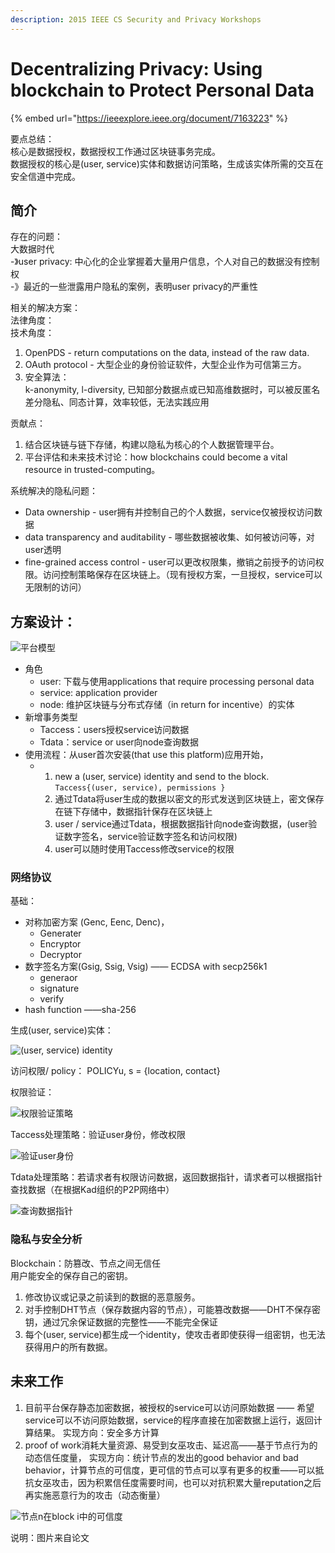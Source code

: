 ```yaml
---
description: 2015 IEEE CS Security and Privacy Workshops
---
```


# Decentralizing Privacy: Using blockchain to Protect Personal Data

{% embed url="https://ieeexplore.ieee.org/document/7163223" %}

要点总结：  
核心是数据授权，数据授权工作通过区块链事务完成。  
数据授权的核心是\(user, service\)实体和数据访问策略，生成该实体所需的交互在安全信道中完成。

## 简介

存在的问题：  
大数据时代  
 -》user privacy: 中心化的企业掌握着大量用户信息，个人对自己的数据没有控制权  
 -》最近的一些泄露用户隐私的案例，表明user privacy的严重性

相关的解决方案：  
法律角度：  
技术角度：  
1. OpenPDS - return computations on the data, instead of the raw data.  
2. OAuth protocol - 大型企业的身份验证软件，大型企业作为可信第三方。  
3. 安全算法：  
        k-anonymity, l-diversity, 已知部分数据点或已知高维数据时，可以被反匿名  
        差分隐私、同态计算，效率较低，无法实践应用

贡献点：  
1. 结合区块链与链下存储，构建以隐私为核心的个人数据管理平台。  
2. 平台评估和未来技术讨论：how blockchains could become a vital resource in trusted-computing。

系统解决的隐私问题：

* Data ownership - user拥有并控制自己的个人数据，service仅被授权访问数据
* data transparency and auditability - 哪些数据被收集、如何被访问等，对user透明
* fine-grained access control - user可以更改权限集，撤销之前授予的访问权限。访问控制策略保存在区块链上。（现有授权方案，一旦授权，service可以无限制的访问）

## 方案设计：

![&#x5E73;&#x53F0;&#x6A21;&#x578B;](../.gitbook/assets/image%20%2837%29.png)

* 角色
  * user: 下载与使用applications that require processing personal data
  * service: application provider
  * node: 维护区块链与分布式存储（in return for incentive）的实体
* 新增事务类型
  * Taccess：users授权service访问数据
  * Tdata：service or user向node查询数据
* 使用流程：从user首次安装\(that use this platform\)应用开始，
  * 1. new a \(user, service\) identity and send to the block. `Taccess{(user, service), permissions }`
    2. 通过Tdata将user生成的数据以密文的形式发送到区块链上，密文保存在链下存储中，数据指针保存在区块链上
    3. user / service通过Tdata，根据数据指针向node查询数据，\(user验证数字签名，service验证数字签名和访问权限\)
    4. user可以随时使用Taccess修改service的权限

### 网络协议

基础：

* 对称加密方案 \(Genc, Eenc, Denc\)，
  * Generater
  * Encryptor
  * Decryptor
* 数字签名方案\(Gsig, Ssig, Vsig\) —— ECDSA with secp256k1
  * generaor
  * signature
  * verify
* hash function ——sha-256

生成\(user, service\)实体：

![\(user, service\) identity](../.gitbook/assets/image%20%2838%29.png)

访问权限/ policy： POLICYu, s = {location, contact}

权限验证：

![&#x6743;&#x9650;&#x9A8C;&#x8BC1;&#x7B56;&#x7565;](../.gitbook/assets/image%20%2825%29.png)

Taccess处理策略：验证user身份，修改权限

![&#x9A8C;&#x8BC1;user&#x8EAB;&#x4EFD;](../.gitbook/assets/image%20%2817%29.png)

Tdata处理策略：若请求者有权限访问数据，返回数据指针，请求者可以根据指针查找数据（在根据Kad组织的P2P网络中）

![&#x67E5;&#x8BE2;&#x6570;&#x636E;&#x6307;&#x9488;](../.gitbook/assets/image%20%2834%29.png)

### 隐私与安全分析

Blockchain：防篡改、节点之间无信任  
用户能安全的保存自己的密钥。

1. 修改协议或记录之前读到的数据的恶意服务。
2. 对手控制DHT节点（保存数据内容的节点），可能篡改数据——DHT不保存密钥，通过冗余保证数据的完整性——不能完全保证
3. 每个\(user, service\)都生成一个identity，使攻击者即使获得一组密钥，也无法获得用户的所有数据。

## 未来工作

1. 目前平台保存静态加密数据，被授权的service可以访问原始数据 —— 希望service可以不访问原始数据，service的程序直接在加密数据上运行，返回计算结果。 实现方向：安全多方计算
2. proof of work消耗大量资源、易受到女巫攻击、延迟高——基于节点行为的动态信任度量， 实现方向：统计节点的发出的good behavior and bad behavior，计算节点的可信度，更可信的节点可以享有更多的权重——可以抵抗女巫攻击，因为积累信任度需要时间，也可以对抗积累大量reputation之后再实施恶意行为的攻击（动态衡量）

![&#x8282;&#x70B9;n&#x5728;block i&#x4E2D;&#x7684;&#x53EF;&#x4FE1;&#x5EA6;](../.gitbook/assets/image%20%2830%29.png)

说明：图片来自论文

